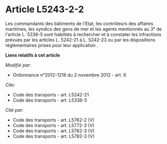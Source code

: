 # Article L5243-2-2

Les commandants des bâtiments de l'Etat, les contrôleurs des affaires maritimes, les syndics des gens de mer et les agents
mentionnés au 3° de l'article L. 5336-5 sont habilités à rechercher et à constater les infractions prévues par les articles
L. 5242-21 à L. 5242-23 ou par les dispositions réglementaires prises pour leur application .

**Liens relatifs à cet article**

_Modifié par_:

  - Ordonnance n°2012-1218 du 2 novembre 2012 - art. 6

_Cite_:

  - Code des transports - art. L5242-21
  - Code des transports - art. L5336-5

_Cité par_:

  - Code des transports - art. L5762-2 (V)
  - Code des transports - art. L5772-3 (V)
  - Code des transports - art. L5782-3 (V)
  - Code des transports - art. L5792-3 (V)
